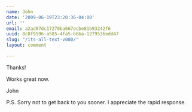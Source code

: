 ```yaml
---
name: John
date: '2009-06-19T23:20:36-04:00'
url: ''
email: a2ad87dc17270ba667ecbe81b93242f6
uuid: 8c8f9596-a585-4fa5-bbba-1279536edd47
slug: "/its-all-text-v080/"
layout: comment

---
```


Thanks!

Works great now.

John

P.S. Sorry not to get back to you sooner.  I appreciate the rapid response.
